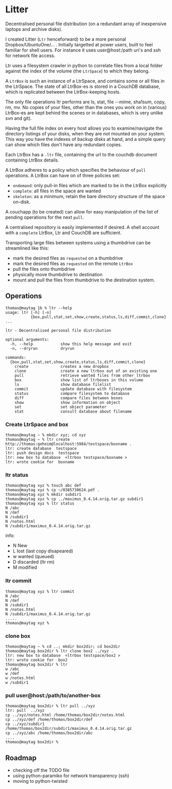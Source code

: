 # Litter

Decentralised personal file distribution (on a redundant array of inexpensive laptops and archive disks).

I created Litter (`Ltr` henceforward) to be a more personal Dropbox/UbuntuOne/... .
Initially targetted at power users, built to feel familiar for shell users.
For instance it uses user@host:/path uri's and ssh for network file access.

Ltr uses a filesystem crawler in python to correlate files from a local folder
against the index of the volume (the `LtrSpace`) to which they belong.

A `LtrBox` is such an instance of a LtrSpace, and contains some or all files in
the LtrSpace.  The state of all LtrBox-es is stored in a CouchDB database,
which is replicated between the LtrBox-keeping hosts.

The only file operations ltr performs are ls, stat, file --mime, sha1sum, copy,
rm, mv.  No copies of your files, other than the ones you work on in (various)
LtrBox-es are kept behind the scenes or in databases, which is very unlike
svn and git).


Having the full file index on every host allows you to examine/navigate the
directory listings of your disks, when they are not mounted on your system.
This way you have the indexes of backup disks at hand, and a simple query can
show which files don't have any redundant copies.

Each LtrBox has a `.ltr` file, containing the url to the couchdb document
containing LtrBox details.

A LtrBox adheres to a policy which specifies the behaviour of `pull`
operations.  A LtrBox can have on of three policies set: 

* `ondemand`: only pull-in files which are marked to be in the LtrBox explicitly
* `complete`: all files in the space are wanted
* `skeleton`: as a minimum, retain the bare directory structure of the space on-disk.

A couchapp (to be created) can allow for easy manipulation of the
list of pending operations for the next `pull`.

A centralised repository is easily implemented if desired.  A shell
account with a `complete` LtrBox, Ltr and CouchDB are sufficient.

Transporting large files between systems using a thumbdrive can be
streamlined like this:

* mark the desired files as `requested` on a thumbdrive
* mark the desired files as `requested` on the remote `LtrBox`
* pull the files onto thumbdrive  
* physically move thumbdrive to destination
* mount and pull the files from thumbdrive to the destination system.

## Operations

    thomas@maytag 1b % ltr --help
    usage: ltr [-h] [-n]
               {box,pull,stat,set,show,create,status,ls,diff,commit,clone} ...
    
    ltr - Decentralised personal file distribution
    
    optional arguments:
      -h, --help            show this help message and exit
      -n, --dryrun          dryrun
    
    commands:
      {box,pull,stat,set,show,create,status,ls,diff,commit,clone}
        create              creates a new dropbox
        clone               create a new ltrbox out of an existing one
        pull                retrieve wanted files from other ltrbox
        box                 show list of ltrboxes in this volume
        ls                  show database filelist
        commit              update database with filesystem
        status              compare filesystem to database
        diff                compare files between boxes
        show                show information on object
        set                 set object parameter
        stat                consult database about filename

### Create LtrSpace and box

    thomas@maytag ~ % mkdir xyz; cd xyz
    thomas@maytag ~ % ltr create http://thomas:geheim@localhost:5984/testspace/boxname .
    ltr: create database  testspace
    ltr: push design docs  testspace
    ltr: new box to database  <ltrbox testspace/boxname >
    ltr: wrote cookie for  boxname

### ltr status

    thomas@maytag xyz % touch abc def
    thomas@maytag xyz % cp ~/0385730624.pdf .
    thomas@maytag xyz % mkdir subdir1
    thomas@maytag xyz % cp ../maximus_0.4.14.orig.tar.gz subdir1
    thomas@maytag xyz % ltr status
    N /abc
    N /def
    N /subdir1
    N /notes.html
    N /subdir1/maximus_0.4.14.orig.tar.gz


info:

* N New
* L lost (last copy disapeared)
* w wanted (queued)
* D discarded (ltr rm)
* M modified

### ltr commit

    thomas@maytag xyz % ltr commit
    N /abc
    N /def
    N /subdir1
    N /notes.html
    N /subdir1/maximus_0.4.14.orig.tar.gz
    .....
    thomas@maytag xyz %

### clone box

    thomas@maytag ~ % cd ..; mkdir box2dir; cd box2dir
    thomas@maytag box2dir % ltr clone box2 ../xyz .
    ltr: new box to database  <ltrbox testspace/box2 >
    ltr: wrote cookie for  box2
    thomas@maytag box2dir % ltr
    w /abc
    w /def
    w /notes.html
    w /subdir1


### pull user@host:/path/to/another-box

    thomas@maytag box2dir % ltr pull ../xyz
    ltr: pull  ../xyz
    cp ../xyz/notes.html /home/thomas/box2dir/notes.html
    cp ../xyz/def /home/thomas/box2dir/def
    cp ../xyz/subdir1 /home/thomas/box2dir/subdir1/maximus_0.4.14.orig.tar.gz
    cp ../xyz/abc /home/thomas/box2dir/abc
    ....
    thomas@maytag box2dir % 

## Roadmap

* checking off the TODO file
* using python-paramiko for network transparency (ssh)
* moving to python-twisted 
